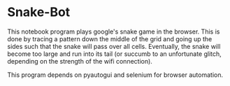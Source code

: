 # Snake-Bot

This notebook program plays google's snake game in the browser.  This is done by tracing a pattern down the middle of the grid and going up the sides such that the snake will pass over all cells.
Eventually, the snake will become too large and run into its tail (or succumb to an unfortunate glitch, depending on the strength of the wifi connection).

This program depends on pyautogui and selenium for browser automation.
